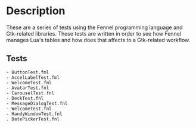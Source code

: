 # Description
These are a series of tests using the Fennel programming language and Gtk-related libraries.
These tests are written in order to see how Fennel manages Lua's tables and how does that affects to a Gtk-related workflow.

## Tests
    - ButtonTest.fml
    - AccelLabelTest.fml
    - WelcomeTest.fml 
    - AvatarTest.fnl
    - CarouselTest.fnl
    - DeckTest.fnl 
    - MessageDialogTest.fnl
    - WelcomeTest.fnl
    - HandyWindowTest.fnl
    . DatePickerTest.fnl 
